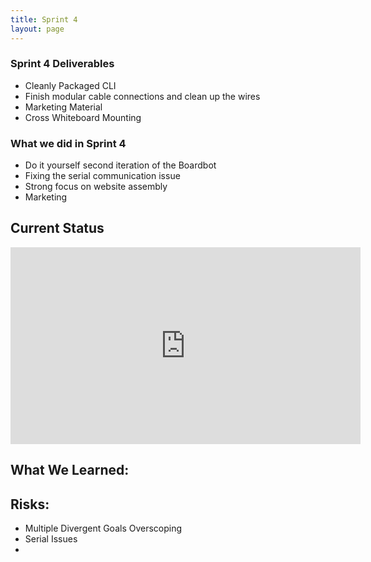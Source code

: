 ```yaml
---
title: Sprint 4
layout: page
---
```


### Sprint 4 Deliverables
* Cleanly Packaged CLI
* Finish modular cable connections and clean up the wires
* Marketing Material
* Cross Whiteboard Mounting

### What we did in Sprint 4
* Do it yourself second iteration of the Boardbot
* Fixing the serial communication issue
* Strong focus on website assembly 
* Marketing

## Current Status 
<iframe width="560" height="315" src="https://www.youtube.com/embed/LZ1MrfjdXGc" frameborder="0" gesture="media" allow="encrypted-media" allowfullscreen></iframe>

## What We Learned:

## Risks:
* Multiple Divergent Goals Overscoping
* Serial Issues
* 